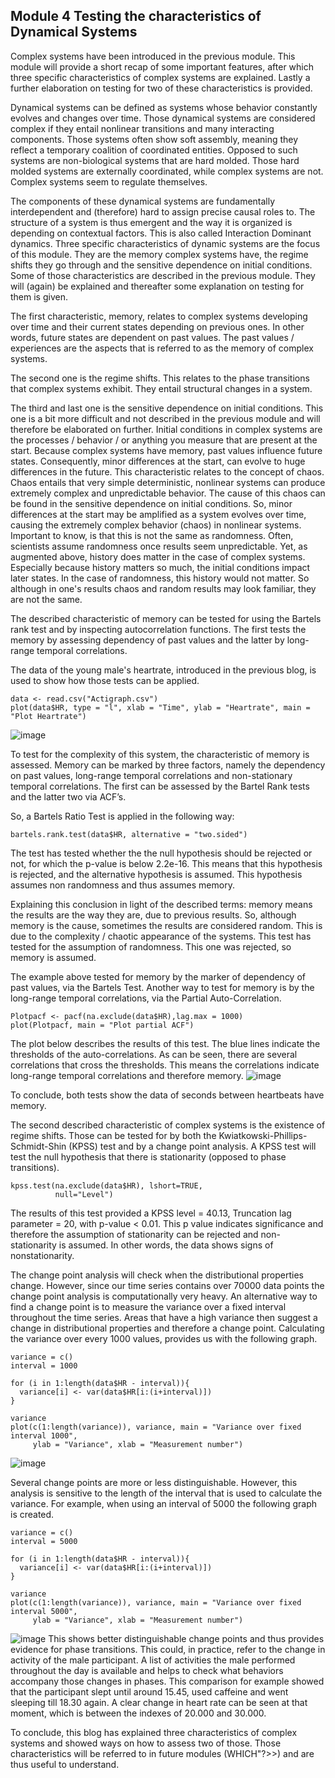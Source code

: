 ## Module 4 Testing the characteristics of Dynamical Systems
Complex systems have been introduced in the previous module. This module will provide a short recap of some important features, after which three specific characteristics of complex systems are explained. Lastly a further elaboration on testing for two of these characteristics is provided. 
 
Dynamical systems can be defined as systems whose behavior constantly evolves and changes over time. Those dynamical systems are considered complex if they entail nonlinear transitions and many interacting components. Those systems often show soft assembly, meaning they reflect a temporary coalition of coordinated entities. Opposed to such systems are non-biological systems that are hard molded. Those hard molded systems are externally coordinated, while complex systems are not. Complex systems seem to regulate themselves. 
 
The components of these dynamical systems are fundamentally interdependent and (therefore) hard to assign precise causal roles to. The structure of a system is thus emergent and the way it is organized is depending on contextual factors. This is also called Interaction Dominant dynamics. Three specific characteristics of dynamic systems are the focus of this module. They are the memory complex systems have, the regime shifts they go through and the sensitive dependence on initial conditions. Some of those characteristics are described in the previous module. They will (again) be explained and thereafter some explanation on testing for them is given. 
 
The first characteristic, memory, relates to complex systems developing over time and their current states depending on previous ones. In other words, future states are dependent on past values. The past values / experiences are the aspects that is referred to as the memory of complex systems.
 
The second one is the regime shifts. This relates to the phase transitions that complex systems exhibit. They entail structural changes in a system. 
 
The third and last one is the sensitive dependence on initial conditions. This one is a bit more difficult and not described in the previous module and will therefore be elaborated on further. Initial conditions in complex systems are the processes / behavior / or anything you measure that are present at the start. Because complex systems have memory, past values influence future states. Consequently, minor differences at the start, can evolve to huge differences in the future. 
This characteristic relates to the concept of chaos. Chaos entails that very simple deterministic, nonlinear systems can produce extremely complex and unpredictable behavior. The cause of this chaos can be found in the sensitive dependence on initial conditions. So, minor differences at the start may be amplified as a system evolves over time, causing the extremely complex behavior (chaos) in nonlinear systems. Important to know, is that this is not the same as randomness. Often, scientists assume randomness once results seem unpredictable. Yet, as augmented above, history does matter in the case of complex systems. Especially because history matters so much, the initial conditions impact later states. In the case of randomness, this history would not matter. So although in one's results chaos and random results may look familiar, they are not the same. 
 
The described characteristic of memory can be tested for using the Bartels rank test and by inspecting autocorrelation functions. The first tests the memory by assessing dependency of past values and the latter by long-range temporal correlations.
 
The data of the young male's heartrate, introduced in the previous blog, is used to show how those tests can be applied.


``` 
data <- read.csv("Actigraph.csv")
plot(data$HR, type = "l", xlab = "Time", ylab = "Heartrate", main = "Plot Heartrate")

```
![image](https://user-images.githubusercontent.com/105786135/169703994-649268bc-eb5f-4f8b-aa23-df88387b2f17.png)

To test for the complexity of this system, the characteristic of memory is assessed. Memory can be marked by three factors, namely the dependency on past values, long-range temporal correlations and non-stationary temporal correlations. The first can be assessed by the Bartel Rank tests and the latter two via ACF’s. 
 
So, a Bartels Ratio Test is applied in the following way:
 ```
bartels.rank.test(data$HR, alternative = "two.sided")
 ```
The test has tested whether the the null hypothesis should be rejected or not, for which the p-value is below 2.2e-16. This means that this hypothesis is rejected, and the alternative hypothesis is assumed. This hypothesis assumes non randomness and thus assumes memory. 
 
Explaining this conclusion in light of the described terms: memory means the results are the way they are, due to previous results. So, although memory is the cause, sometimes the results are considered random. This is due to the complexity / chaotic appearance of the systems. This test has tested for the assumption of randomness. This one was rejected, so memory is assumed. 
 
The example above tested for memory by the marker of dependency of past values, via the Bartels Test. Another way to test for memory is by the long-range temporal correlations, via the Partial Auto-Correlation. 
```
Plotpacf <- pacf(na.exclude(data$HR),lag.max = 1000)
plot(Plotpacf, main = "Plot partial ACF")
```

The plot below describes the results of this test. The blue lines indicate the thresholds of the auto-correlations. As can be seen, there are several correlations that cross the thresholds. This means the correlations indicate long-range temporal correlations and therefore memory. 
![image](https://user-images.githubusercontent.com/105786135/169704029-99ef7535-8f1b-4c76-a1eb-bce87386d1cb.png)

To conclude, both tests show the data of seconds between heartbeats have memory. 

The second described characteristic of complex systems is the existence of regime shifts. Those can be tested for by both the Kwiatkowski-Phillips-Schmidt-Shin (KPSS) test and by a change point analysis. A KPSS test will test the null hypothesis that there is stationarity (opposed to phase transitions).
```
kpss.test(na.exclude(data$HR), lshort=TRUE, 
          null="Level")
```
The results of this test provided a KPSS level = 40.13, Truncation lag parameter = 20, with p-value < 0.01. This p value indicates significance and therefore the assumption of stationarity can be rejected and non-stationarity is assumed. In other words, the data shows signs of nonstationarity. 

The change point analysis will check when the distributional properties change. However, since our time series contains over 70000 data points the change point analysis is computationally very heavy. An alternative way to find a change point is to measure the variance over a fixed interval throughout the time series. Areas that have a high variance then suggest a change in distributional properties and therefore a change point. Calculating the variance over every 1000 values, provides us with the following graph. 
```
variance = c()
interval = 1000

for (i in 1:length(data$HR - interval)){
  variance[i] <- var(data$HR[i:(i+interval)])
}
  
variance
plot(c(1:length(variance)), variance, main = "Variance over fixed interval 1000",
     ylab = "Variance", xlab = "Measurement number")
```
![image](https://user-images.githubusercontent.com/105786135/169703829-eaa35076-062a-4192-9c17-a9cfb1a4d614.png)

Several change points are more or less distinguishable. However, this analysis is sensitive to the length of the interval that is used to calculate the variance. For example, when using an interval of 5000 the following graph is created. 
```
variance = c()
interval = 5000

for (i in 1:length(data$HR - interval)){
  variance[i] <- var(data$HR[i:(i+interval)])
}
  
variance
plot(c(1:length(variance)), variance, main = "Variance over fixed interval 5000",
     ylab = "Variance", xlab = "Measurement number")
```
![image](https://user-images.githubusercontent.com/105786135/169703820-756dbca9-d6b8-49d3-ae96-d1531f331ca7.png)
This shows better distinguishable change points and thus provides evidence for phase transitions. This could, in practice, refer to the change in activity of the male participant. A list of activities the male performed throughout the day is available  and helps to check what behaviors accompany those changes in phases. This comparison for example showed that the participant slept until around 15.45, used caffeine and went sleeping till 18.30 again. A clear change in heart rate can be seen at that moment, which is between the indexes of 20.000 and 30.000.

To conclude, this blog has explained three characteristics of complex systems and showed ways on how to assess two of those. Those characteristics will be referred to in future modules (WHICH"?>>) and are thus useful to understand. 


